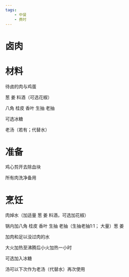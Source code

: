 ```yaml
---
tags:
    - 中餐
    - 费时
---
```


# 卤肉

# 材料

待卤的肉与鸡蛋

葱 姜 料酒（可选花椒）

八角 桂皮 香叶 生抽 老抽

可选冰糖

老汤（若有；代替水）

# 准备

鸡心剪开去除血块

所有肉洗净备用

# 烹饪

肉焯水（加适量 葱 姜 料酒，可选加花椒）

锅内加八角 桂皮 香叶 生抽 老抽（生抽老抽1:1； 大量）葱 姜

加肉和足以没过肉的水

大火加热至沸腾后小火加热一小时

可选加入冰糖

汤可以下次作为老汤（代替水）再次使用